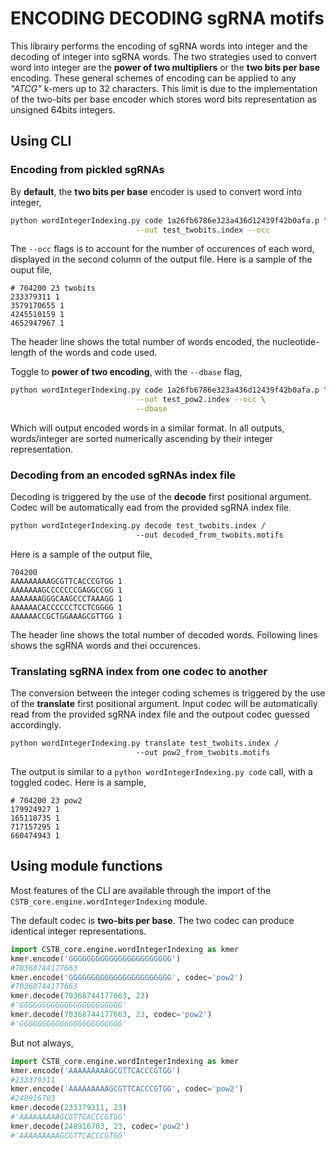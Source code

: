 # ENCODING DECODING sgRNA motifs

This librairy performs the encoding of sgRNA words  into integer and the decoding of integer into sgRNA words.
The two strategies used to convert word into integer are the **power of two multipliers** or the **two bits per base** encoding.
These general schemes of encoding can be applied to any *"ATCG"* k-mers up to 32 characters. This limit is due to the implementation of the two-bits per base encoder which stores word bits representation as unsigned 64bits integers.

## Using CLI

### Encoding from pickled sgRNAs

By **default**, the **two bits per base** encoder is used to convert word into integer,

```sh
python wordIntegerIndexing.py code 1a26fb6786e323a436d12439f42b0afa.p \
                            --out test_twobits.index --occ
```

The `--occ` flags is to account for the number of occurences of each word, displayed in the second column of the output file.
Here is a sample of the ouput file,

```text
# 704200 23 twobits
233379311 1
3579170655 1
4245510159 1
4652947967 1
````

The header line shows the total number of words encoded, the nucleotide-length of the words and code used.

Toggle to **power of two encoding**, with the `--dbase` flag,

```sh
python wordIntegerIndexing.py code 1a26fb6786e323a436d12439f42b0afa.p \
                            --out test_pow2.index --occ \
                            --dbase
```

Which will output encoded words in a similar format.
In all outputs, words/integer are sorted numerically ascending by their integer representation.

### Decoding from an encoded sgRNAs index file

Decoding is triggered by the use of the **decode** first positional argument.
Codec will be automatically ead from the provided sgRNA index file.

```sh
python wordIntegerIndexing.py decode test_twobits.index /
                            --out decoded_from_twobits.motifs
```

Here is a sample of the output file,

```text
704200
AAAAAAAAAGCGTTCACCCGTGG 1
AAAAAAAGCCCCCCCGAGGCCGG 1
AAAAAAAGGGCAAGCCCTAAAGG 1
AAAAAACACCCCCCTCCTCGGGG 1
AAAAAACCGCTGGAAAGCGTTGG 1
```

The header line shows the total number of decoded words. Following lines shows the sgRNA words and thei occurences.

### Translating sgRNA index from one codec to another

The conversion between the integer coding schemes is triggered by the use of the **translate** first positional argument.
Input codec will be automatically read from the provided sgRNA index file and the outpout codec guessed accordingly.

```sh
python wordIntegerIndexing.py translate test_twobits.index /
                            --out pow2_from_twobits.motifs
```

The output is similar to a `python wordIntegerIndexing.py code` call, with a toggled codec. Here is a sample,

```text
# 704200 23 pow2
179924927 1
165118735 1
717157295 1
660474943 1
```

## Using module functions
Most features of the CLI are available through the import of the ``CSTB_core.engine.wordIntegerIndexing`` module.

The default codec is **two-bits per base**.
The two codec can produce identical integer representations.
```python
import CSTB_core.engine.wordIntegerIndexing as kmer
kmer.encode('GGGGGGGGGGGGGGGGGGGGGGG')
#70368744177663
kmer.encode('GGGGGGGGGGGGGGGGGGGGGGG', codec='pow2')
#70368744177663
kmer.decode(70368744177663, 23)
#'GGGGGGGGGGGGGGGGGGGGGGG'
kmer.decode(70368744177663, 23, codec='pow2')
#'GGGGGGGGGGGGGGGGGGGGGGG'
```

But not always,

```python
import CSTB_core.engine.wordIntegerIndexing as kmer
kmer.encode('AAAAAAAAAGCGTTCACCCGTGG')
#233379311
kmer.encode('AAAAAAAAAGCGTTCACCCGTGG', codec='pow2')
#248916703
kmer.decode(233379311, 23)
#'AAAAAAAAAGCGTTCACCCGTGG'
kmer.decode(248916703, 23, codec='pow2')
#'AAAAAAAAAGCGTTCACCCGTGG'
```
